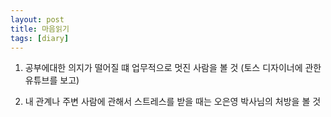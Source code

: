 ```yaml
---
layout: post
title: 마음읽기
tags: [diary]
---
```


1. 공부에대한 의지가 떨어질 떄 업무적으로 멋진 사람을 볼 것 (토스 디자이너에 관한 유튜브를 보고)

2. 내 관계나 주변 사람에 관해서 스트레스를 받을 때는 오은영 박사님의 처방을 볼 것